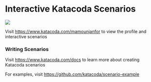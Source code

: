# Interactive Katacoda Scenarios

[![](http://shields.katacoda.com/katacoda/mamounjanfor/count.svg)](https://www.katacoda.com/mamounjanfor "Get your profile on Katacoda.com")

Visit https://www.katacoda.com/mamounjanfor to view the profile and interactive scenarios

### Writing Scenarios
Visit https://www.katacoda.com/docs to learn more about creating Katacoda scenarios

For examples, visit https://github.com/katacoda/scenario-example
